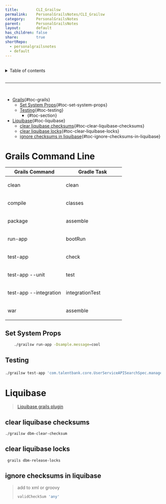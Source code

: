 ```yaml
---
title:        CLI_Grailsw
permalink:    PersonalGrailsNotes/CLI_Grailsw
category:     PersonalGrailsNotes
parent:       PersonalGrailsNotes
layout:       default
has_children: false
share:        true
shortRepo:
  - personalgrailsnotes
  - default
---
```



<br/>

<details markdown="block">
<summary>
Table of contents
</summary>
{: .text-delta }
1. TOC
{:toc}
</details>

<br/>

***

<br/>

- [Grails](#grails){#toc-grails}
    - [Set System Props](#set-system-props){#toc-set-system-props}
    - [Testing](#testing){#toc-testing}
        - [](#section){#toc-section}
- [Liquibase](#liquibase){#toc-liquibase}
    - [clear liquibase
      checksums](#clear-liquibase-checksums){#toc-clear-liquibase-checksums}
    - [clear liquibase
      locks](#clear-liquibase-locks){#toc-clear-liquibase-locks}
    - [ignore checksums in
      liquibase](#ignore-checksums-in-liquibase){#toc-ignore-checksums-in-liquibase}

# Grails Command Line

<table class="tableblock frame-all grid-all stretch">
<colgroup>
<col style="width: 50%;">
<col style="width: 50%;">
</colgroup>
<thead>
<tr>
<th class="tableblock halign-left valign-top"><strong>Grails Command</strong></th>
<th class="tableblock halign-left valign-top"><strong>Gradle Task</strong></th>
</tr>
</thead>
<tbody>
<tr>
<td class="tableblock halign-left valign-top"><p class="tableblock">clean</p></td>
<td class="tableblock halign-left valign-top"><p class="tableblock">clean</p></td>
</tr>
<tr>
<td class="tableblock halign-left valign-top"><p class="tableblock">compile</p></td>
<td class="tableblock halign-left valign-top"><p class="tableblock">classes</p></td>
</tr>
<tr>
<td class="tableblock halign-left valign-top"><p class="tableblock">package</p></td>
<td class="tableblock halign-left valign-top"><p class="tableblock">assemble</p></td>
</tr>
<tr>
<td class="tableblock halign-left valign-top"><p class="tableblock">run-app</p></td>
<td class="tableblock halign-left valign-top"><p class="tableblock">bootRun</p></td>
</tr>
<tr>
<td class="tableblock halign-left valign-top"><p class="tableblock">test-app</p></td>
<td class="tableblock halign-left valign-top"><p class="tableblock">check</p></td>
</tr>
<tr>
<td class="tableblock halign-left valign-top"><p class="tableblock">test-app --unit</p></td>
<td class="tableblock halign-left valign-top"><p class="tableblock">test</p></td>
</tr>
<tr>
<td class="tableblock halign-left valign-top"><p class="tableblock">test-app --integration</p></td>
<td class="tableblock halign-left valign-top"><p class="tableblock">integrationTest</p></td>
</tr>
<tr>
<td class="tableblock halign-left valign-top"><p class="tableblock">war</p></td>
<td class="tableblock halign-left valign-top"><p class="tableblock">assemble</p></td>
</tr>
</tbody>
</table>

## Set System Props

``` bash
    ./grailsw run-app -Dsample.message=cool
```

## Testing

###   

``` bash
./grailsw test-app 'com.talentbank.core.UserServiceAPISearchSpec.manager_query*' -unit
```

# Liquibase

> [Liquibase grails
> plugin](//grails-plugins.github.io/grails-database-migration/3.0.x/index.html)

## clear liquibase checksums

``` bash
./grailsw dbm-clear-checksum
```

## clear liquibase locks

``` bash
 grails dbm-release-locks
```

## ignore checksums in liquibase

> add to xml or groovy
>
> ``` groovy
> validCheckSum 'any'
> ```